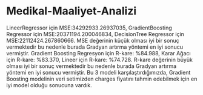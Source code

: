 # Medikal-Maaliyet-Analizi
LineerRegressor için MSE:34292933.26937035, GradientBoosting Regressor için MSE:20371194.200046834, DecisionTree Regressor için MSE:22112424.267860666. 
MSE değerinin küçük olması iyi bir sonuç vermektedir bu nedenle burada Gradyan artırma yöntemi en iyi sonucu vermiştir.
Gradient Boosting Regresyon için R-kare: %84.988, Karar Ağacı için R-kare: %83.370, Lineer için R-kare: %74.728. R-kare değerinin büyük olması iyi bir sonuç vermektedir 
bu nedenle burada Gradyan artırma yöntemi en iyi sonucu vermiştir.
Bu 3 modeli karşılaştırdığımızda, Gradient Boosting modelinin veri setimizden charges fiyatını tahmin edebilmek için en iyi model olduğu sonucuna vardık.
